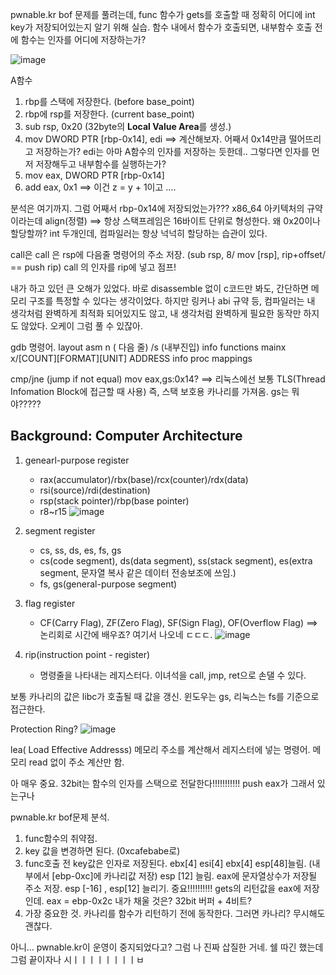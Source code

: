 pwnable.kr bof 문제를 풀려는데, func 함수가 gets를 호출할 때 정확히 어디에 int key가 저장되어있는지 알기 위해 실습.
함수 내에서 함수가 호출되면, 내부함수 호출 전에 함수는 인자를 어디에 저장하는가?


![image](https://github.com/user-attachments/assets/6a67e4ff-7951-4ef5-8b3e-561c2a4d0a15)

A함수
1. rbp를 스택에 저장한다. (before base_point)
2. rbp에 rsp를 저장한다. (current base_point)
3. sub rsp, 0x20 (32byte의 **Local Value Area**를 생성.)
4. mov DWORD PTR [rbp-0x14], edi ==> 계산해보자. 어째서 0x14만큼 떨어뜨리고 저장하는가? edi는 아마 A함수의 인자를 저장하는 듯한데..
그렇다면 인자를 먼저 저장해두고 내부함수를 실행하는가?
5. mov eax, DWORD PTR [rbp-0x14]
6. add eax, 0x1 ==> 이건 z = y + 1이고 ....

분석은 여기까지.
그럼 어째서 rbp-0x14에 저장되었는가???
x86_64 아키텍처의 규약이라는데 align(정렬) 
==> 항상 스택프레임은 16바이트 단위로 형성한다. 
왜 0x20이나 할당할까? int 두개인데, 컴파일러는 항상 넉넉히 할당하는 습관이 있다.

call은 
call 은 rsp에 다음줄 명령어의 주소 저장. (sub rsp, 8/ mov [rsp], rip+offset/ == push rip)
call 의 인자를 rip에 넣고 점프! 

내가 하고 있던 큰 오해가 있었다.
바로 disassemble 없이 c코드만 봐도, 간단하면 메모리 구조를 특정할 수 있다는 생각이었다.
하지만 링커나 abi 규약 등, 컴파일러는 내 생각처럼 완벽하게 최적화 되어있지도 않고, 내 생각처럼 완벽하게 필요한 동작만 하지도 않았다.
오케이 그럼 풀 수 있잖아.

gdb 명령어.
layout asm n ( 다음 줄) /s (내부진입)
info functions mainx
x/[COUNT][FORMAT][UNIT] ADDRESS
info proc mappings

cmp/jne (jump if not equal)
mov eax,gs:0x14? ==> 리눅스에선 보통 TLS(Thread Infomation Block에 접근할 때 사용)
즉, 스택 보호용 카나리를 가져옴.
gs는 뭐야?????

## Background: Computer Architecture
1. genearl-purpose register
   - rax(accumulator)/rbx(base)/rcx(counter)/rdx(data)
   - rsi(source)/rdi(destination)
   - rsp(stack pointer)/rbp(base pointer)
   - r8~r15
![image](https://github.com/user-attachments/assets/0c80f35f-353f-4335-9b68-c2130070330c)

2. segment register
   - cs, ss, ds, es, fs, gs
   - cs(code segment), ds(data segment), ss(stack segment), es(extra segment, 문자열 복사 같은 데이터 전송보조에 쓰임.)
   - fs, gs(general-purpose segment)
3. flag register
   - CF(Carry Flag), ZF(Zero Flag), SF(Sign Flag), OF(Overflow Flag) ==> 논리회로 시간에 배우죠? 여기서 나오네 ㄷㄷㄷ.
   ![image](https://github.com/user-attachments/assets/d43c9481-ca92-486a-ac64-eb425978decd)
4. rip(instruction point - register)
   - 명령줄을 나타내는 레지스터다. 이녀석을 call, jmp, ret으로 손댈 수 있다.

보통 카나리의 값은 libc가 호출될 때 값을 갱신.
윈도우는 gs, 리눅스는 fs를 기준으로 접근한다.  

Protection Ring?
![image](https://github.com/user-attachments/assets/6817d56c-a4ee-46f8-8d81-cacd3956ba07)

lea( Load Effective Addresss) 
메모리 주소를 계산해서 레지스터에 넣는 명령어.
메모리 read 없이 주소 계산만 함.

아 매우 중요.
32bit는 함수의 인자를 스택으로 전달한다!!!!!!!!!!!
push eax가 그래서 있는구나




pwnable.kr bof문제 분석.
1. func함수의 취약점.
2. key 값을 변경하면 된다. (0xcafebabe로)
3. func호출 전 key값은 인자로 저장된다. ebx[4] esi[4] ebx[4] esp[48]늘림. (내부에서 [ebp-0xc]에 카나리값 저장) esp [12] 늘림. eax에 문자열상수가 저장될 주소 저장. esp [-16] ,
   esp[12] 늘리기. 중요!!!!!!!!!! gets의 리턴값을 eax에 저장인데. eax = ebp-0x2c
   내가 채울 것은?
   32bit 버퍼 + 4비트?
4. 가장 중요한 것. 카나리를 함수가 리턴하기 전에 동작한다. 그러면 카나리? 무시해도 괜찮다.

아니... pwnable.kr이 운영이 중지되었다고? 그럼 나 진짜 삽질한 거네. 쉘 따긴 했는데 그럼 끝이자나 시ㅣㅣㅣㅣㅣㅣㅣㅣㅂ
